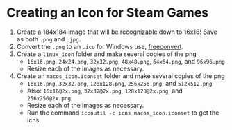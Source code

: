 # Creating an Icon for Steam Games

1. Create a 184x184 image that will be recognizable down to 16x16!  Save as both `.png` and `.jpg`.
2. Convert the `.png` to an `.ico` for Windows use, [freeconvert](https://www.freeconvert.com/png-to-ico).
3. Create a `linux_icon` folder and make several copies of the png
   - `16x16.png`, `24x24.png`, `32x32.png`, `48x48.png`, `64x64.png`, and `96x96.png`
   - Resize each of the images as necessary.
4. Create an `macos_icon.iconset` folder and make several copies of the png
   - `16x16.png`, `32x32.png`, `128x128.png`, `256x256.png`, and `512x512.png`
   - Also: `16x16@2x.png`, `32x32@2x.png`, `128x128@2x.png`, and `256x256@2x.png`
   - Resize each of the images as necessary.
   - Run the command `iconutil -c icns macos_icon.iconset` to get the icns.
